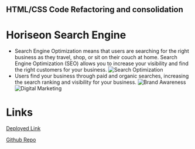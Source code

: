 ## HTML/CSS Code Refactoring and consolidation

# Horiseon Search Engine

* Search Engine Optimization means that users are searching for the right business as they travel, shop, or sit on their couch at home. Search Engine Optimization (SEO) allows you to increase your visibility and find the right customers for your business.
![Search Optimization](./assets/images/search-engine-optimization.jpg)
* Users find your business through paid and organic searches, increasing the search ranking and visibility for your business.
![Brand Awareness](./assets/images/social-media-marketing.jpg)
![Digital Marketing](./assets/images/digital-marketing-meeting.jpg)

# Links
<a href="https://joeyblue27.github.io/HTML-CSS-Refacture-and-consolidation"
target="_blank">Deployed Link</a>

<a href="https://github.com/joeyblue27/HTML-CSS-Refacture-and-consolidation"
target="_blank">Github Repo</a>
